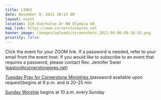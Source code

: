 ```yaml
---
title: LINKS
date: November 9, 2021 10:23 AM
layout: event
location: 218 Overhulse Dr NW Olympia WA
map_link: https://www.cornerstonepres.net
banner_image: /images/uploads/screenshots_2021-04-06-09-16-55.png
priority: false
---
```

Click the event for your ZOOM link. If a password is needed, refer to your email from the event host. If you would like to subscribe to an event that requires a password, please contact Rev. Jennifer Swier (pastor@cornerstonepres.net)

[Tuesday Pray for Cornerstone Ministries ](https://us02web.zoom.us/j/85210398913?pwd=UG0ra0hZQnZQakRDNndqV1UwdUN2dz09) (password available upon request)begins at 6 p.m. and is 20-25 min

[Sunday Worship](https://us02web.zoom.us/j/89012302302?pwd=dXVWVGU2Sm9VcHJYN2loNzlBM01kQT09)  begins at 10 a.m. every Sunday